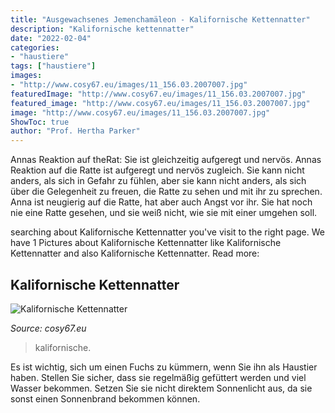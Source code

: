 ```yaml
---
title: "Ausgewachsenes Jemenchamäleon - Kalifornische Kettennatter"
description: "Kalifornische kettennatter"
date: "2022-02-04"
categories:
- "haustiere"
tags: ["haustiere"]
images:
- "http://www.cosy67.eu/images/11_156.03.2007007.jpg"
featuredImage: "http://www.cosy67.eu/images/11_156.03.2007007.jpg"
featured_image: "http://www.cosy67.eu/images/11_156.03.2007007.jpg"
image: "http://www.cosy67.eu/images/11_156.03.2007007.jpg"
ShowToc: true
author: "Prof. Hertha Parker"
---
```



Annas Reaktion auf theRat: Sie ist gleichzeitig aufgeregt und nervös.
Annas Reaktion auf die Ratte ist aufgeregt und nervös zugleich. Sie kann nicht anders, als sich in Gefahr zu fühlen, aber sie kann nicht anders, als sich über die Gelegenheit zu freuen, die Ratte zu sehen und mit ihr zu sprechen. Anna ist neugierig auf die Ratte, hat aber auch Angst vor ihr. Sie hat noch nie eine Ratte gesehen, und sie weiß nicht, wie sie mit einer umgehen soll.

	

		
searching about Kalifornische Kettennatter you've visit to the right page. We have 1 Pictures about Kalifornische Kettennatter like Kalifornische Kettennatter and also Kalifornische Kettennatter. Read more:
		
    
## Kalifornische Kettennatter

<img loading=lazy src="http://www.cosy67.eu/images/11_156.03.2007007.jpg" onerror="this.onerror=null;this.src='https://tse4.mm.bing.net/th?id=OIP.7e8ixDKpD9ZJSKUTnMJo6QAAAA&amp;pid=15.1';" alt="Kalifornische Kettennatter">

_Source: cosy67.eu_

>kalifornische. 

	

Es ist wichtig, sich um einen Fuchs zu kümmern, wenn Sie ihn als Haustier haben. Stellen Sie sicher, dass sie regelmäßig gefüttert werden und viel Wasser bekommen. Setzen Sie sie nicht direktem Sonnenlicht aus, da sie sonst einen Sonnenbrand bekommen können.

